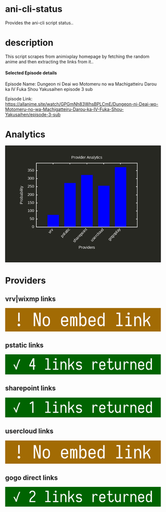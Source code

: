 # ani-cli-status
Provides the ani-cli script status..

# description
This script scrapes from animixplay homepage by fetching the random anime and then extracting the links from it..

#### Selected Episode details

Episode Name: Dungeon ni Deai wo Motomeru no wa Machigatteiru Darou ka IV Fuka Shou Yakusaihen episode 3 sub

Episode Link: https://allanime.site/watch/GPGmNh83WhsBPLCmE/Dungeon-ni-Deai-wo-Motomeru-no-wa-Machigatteiru-Darou-ka-IV-Fuka-Shou-Yakusaihen/episode-3-sub
 
# Analytics

<img src="./analytics.png">

# Providers

##  vrv|wixmp links

<img src="./images/vrv.jpg">

##  pstatic links

<img src="./images/pstatic.jpg">

##  sharepoint links

<img src="./images/sharepoint.jpg">

##  usercloud links

<img src="./images/usercloud.jpg">

## gogo direct links

<img src="./images/gogoplay.jpg">
